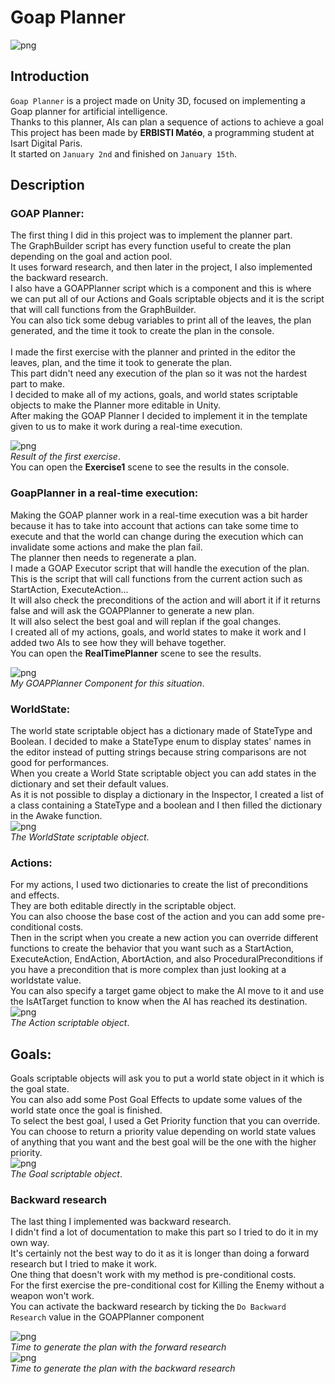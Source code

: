 # Goap Planner

![png](./Images/Game.png)<br>

## Introduction
 `Goap Planner` is a project made on Unity 3D, focused on implementing a Goap planner for artificial intelligence. <br>
 Thanks to this planner, AIs can plan a sequence of actions to achieve a goal <br>
 This project has been made by **ERBISTI Matéo**, a programming student at Isart Digital Paris. <br>
 It started on `January 2nd` and finished on `January 15th`. <br>

## Description

### GOAP Planner:

The first thing I did in this project was to implement the planner part. <br> The GraphBuilder script has every function useful to create the plan depending on the goal and action pool. <br> It uses forward research, and then later in the project, I also implemented the backward research. <br>
I also have a GOAPPlanner script which is a component and this is where we can put all of our Actions and Goals scriptable objects and it is the script that will call functions from the GraphBuilder. <br> You can also tick some debug variables to print all of the leaves, the plan generated, and the time it took to create the plan in the console. <br> <br> 
I made the first exercise with the planner and printed in the editor the leaves, plan, and the time it took to generate the plan. <br> This part didn't need any execution of the plan so it was not the hardest part to make. <br>
I decided to make all of my actions, goals, and world states scriptable objects to make the Planner more editable in Unity. <br>
After making the GOAP Planner I decided to implement it in the template given to us to make it work during a real-time execution. <br>

![png](./Images/EX1Results.png)<br>
*Result of the first exercise*. <br>
You can open the **Exercise1** scene to see the results in the console.<br>

### GoapPlanner in a real-time execution:

Making the GOAP planner work in a real-time execution was a bit harder because it has to take into account that actions can take some time to execute and that the world can change during the execution which can invalidate some actions and make the plan fail. <br> The planner then needs to regenerate a plan. <br>
I made a GOAP Executor script that will handle the execution of the plan. <br> This is the script that will call functions from the current action such as StartAction, ExecuteAction... <br> It will also check the preconditions of the action and will abort it if it returns false and will ask the GOAPPlanner to generate a new plan. <br> It will also select the best goal and will replan if the goal changes. <br>
I created all of my actions, goals, and world states to make it work and I added two AIs to see how they will behave together. <br> 
You can open the **RealTimePlanner** scene to see the results.<br>

![png](./Images/GoapPlannerComponent.png)<br>
*My GOAPPlanner Component for this situation*. <br>

### WorldState:
The world state scriptable object has a dictionary made of StateType and Boolean. I decided to make a StateType enum to display states' names in the editor instead of putting strings because string comparisons are not good for performances. <br>
When you create a World State scriptable object you can add states in the dictionary and set their default values. <br>
As it is not possible to display a dictionary in the Inspector, I created a list of a class containing a StateType and a boolean and I then filled the dictionary in the Awake function. <br>
![png](./Images/WorldStateSO.png)<br>
*The WorldState scriptable object*. <br>

### Actions:
For my actions, I used two dictionaries to create the list of preconditions and effects. <br> They are both editable directly in the scriptable object. <br> You can also choose the base cost of the action and you can add some pre-conditional costs. <br>
Then in the script when you create a new action you can override different functions to create the behavior that you want such as a StartAction, ExecuteAction, EndAction, AbortAction, and also ProceduralPreconditions if you have a precondition that is more complex than just looking at a worldstate value. <br>  You can also specify a target game object to make the AI move to it and use the IsAtTarget function to know when the AI has reached its destination. <br> 
![png](./Images/ActionSO.png)<br>
*The Action scriptable object*. <br>

## Goals: 
Goals scriptable objects will ask you to put a world state object in it which is the goal state. <br> You can also add some Post Goal Effects to update some values of the world state once the goal is finished. <br>
To select the best goal, I used a Get Priority function that you can override. <br> You can choose to return a priority value depending on world state values of anything that you want and the best goal will be the one with the higher priority. <br>
![png](./Images/GoalSO.png)<br>
*The Goal scriptable object*. <br>

### Backward research
The last thing I implemented was backward research. <br> I didn't find a lot of documentation to make this part so I tried to do it in my own way. <br> It's certainly not the best way to do it as it is longer than doing a forward research but I tried to make it work. <br> 
One thing that doesn't work with my method is pre-conditional costs. <br> For the first exercise the pre-conditional cost for Killing the Enemy without a weapon won't work. <br>
You can activate the backward research by ticking the `Do Backward Research` value in the GOAPPlanner component

![png](./Images/Forward.png)<br>
*Time to generate the plan with the forward research* <br>
![png](./Images/Backward.png)<br>
*Time to generate the plan with the backward research* <br>

